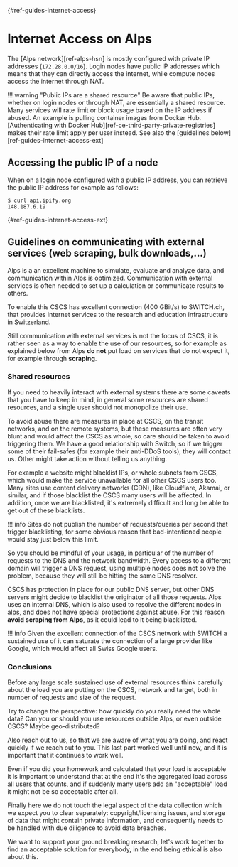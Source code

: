 [](){#ref-guides-internet-access}
# Internet Access on Alps

The [Alps network][ref-alps-hsn] is mostly configured with private IP addresses (`172.28.0.0/16`).
Login nodes have public IP addresses which means that they can directly access the internet, while compute nodes access the internet through NAT.

!!! warning "Public IPs are a shared resource"
    Be aware that public IPs, whether on login nodes or through NAT, are essentially a shared resource.
    Many services will rate limit or block usage based on the IP address if abused.
    An example is pulling container images from Docker Hub.
    [Authenticating with Docker Hub][ref-ce-third-party-private-registries] makes their rate limit apply per user instead.
    See also the [guidelines below][ref-guides-internet-access-ext]

## Accessing the public IP of a node

When on a login node configured with a public IP address, you can retrieve the public IP address for example as follows:

```console
$ curl api.ipify.org
148.187.6.19
```

[](){#ref-guides-internet-access-ext}
## Guidelines on communicating with external services (web scraping, bulk downloads,…)

Alps is a an excellent machine to simulate, evaluate and analyze data, and communication within Alps is optimized. Communication with external services is often needed to set up a calculation or communicate results to others.

To enable this CSCS has excellent connection (400 GBit/s) to SWITCH.ch, that provides internet services to the research and education infrastructure in Switzerland.

Still communication with external services is not the focus of CSCS, it is rather seen as a way to enable the use of our resources, so for example as explained below from Alps **do not** put load on services that do not expect it, for example through **scraping**.

### Shared resources

If you need to heavily interact with external systems there are some caveats that you have to keep in mind, in general some resources are shared resources, and a single user should not monopolize their use.

To avoid abuse there are measures in place at CSCS, on the transit networks, and on the remote systems, but these measures are often very blunt and would affect the CSCS as whole, so care should be taken to avoid triggering them.
We have a good relationship with Switch, so if we trigger some of their fail-safes (for example their anti-DDoS tools), they will contact us. Other might take action without telling us anything.

For example a website might blacklist IPs, or whole subnets from CSCS, which would make the service unavailable for all other CSCS users too.
Many sites use content delivery networks (CDN), like Cloudflare, Akamai, or similar, and if those blacklist the CSCS many users will be affected.
In addition, once we are blacklisted, it's extremely difficult and long be able to get out of these blacklists.

!!! info
   Sites do not publish the number of requests/queries per second that trigger blacklisting, for some obvious reason that bad-intentioned people would stay just below this limit.

So you should be mindful of your usage, in particular of the number of requests to the DNS and the network bandwidth.
Every access to a different domain will trigger a DNS request, using multiple nodes does not solve the problem, because they will still be hitting the same DNS resolver.

CSCS has protection in place for our public DNS server, but other DNS servers might decide to blacklist the originator of all those requests.
Alps uses an internal DNS, which is also used to resolve the different nodes in alps, and does not have special protections against abuse.
For this reason **avoid scraping from Alps**, as it could lead to it being blacklisted.

!!! info
    Given the excellent connection of the CSCS network with SWITCH a sustained use of it can saturate the connection of a large provider like Google, which would affect all Swiss Google users.

### Conclusions

Before any large scale sustained use of external resources think carefully about the load you are putting on the CSCS, network and target, both in number of requests and size of the request.

Try to change the perspective: how quickly do you really need the whole data? Can you or should you use resources outside Alps, or even outside CSCS? Maybe geo-distributed?

Also reach out to us, so that we are aware of what you are doing, and react quickly if we reach out to you. This last part worked well until now, and it is important that it continues to work well.

Even if you did your homework and calculated that your load is acceptable it is important to understand that at the end it's the aggregated load across all users that counts, and if suddenly many users add an "acceptable" load it might not be so acceptable after all.

Finally here we do not touch the legal aspect of the data collection which we expect you to clear separately: copyright/licensing issues, and storage of data that might contain private information, and consequently needs to be handled with due diligence to avoid data breaches.

We want to support your ground breaking research, let's work together to find an acceptable solution for everybody, in the end being ethical is also about this.
